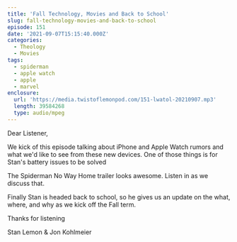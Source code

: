 ```yaml
---
title: 'Fall Technology, Movies and Back to School'
slug: fall-technology-movies-and-back-to-school
episode: 151
date: '2021-09-07T15:15:40.000Z'
categories:
  - Theology
  - Movies
tags:
  - spiderman
  - apple watch
  - apple
  - marvel
enclosure:
  url: 'https://media.twistoflemonpod.com/151-lwatol-20210907.mp3'
  length: 39584268
  type: audio/mpeg
---
```


Dear Listener,

We kick of this episode talking about iPhone and Apple Watch rumors and what we'd like to see from these new devices. One of those things is for Stan's battery issues to be solved

The Spiderman No Way Home trailer looks awesome. Listen in as we discuss that.

Finally Stan is headed back to school, so he gives us an update on the what, where, and why as we kick off the Fall term.

Thanks for listening

Stan Lemon & Jon Kohlmeier
